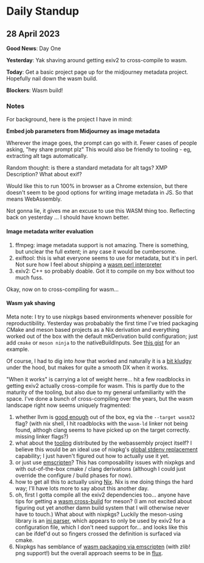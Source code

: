 # Daily Standup

## 28 April 2023

**Good News**: Day One

**Yesterday**: Yak shaving around getting exiv2 to cross-compile to wasm.

**Today**: Get a basic project page up for the midjourney metadata project. Hopefully nail down the wasm build.

**Blockers**: Wasm build!

### Notes

For background, here is the project I have in mind:

**Embed job parameters from Midjourney as image metadata**

Wherever the image goes, the prompt can go with it. Fewer cases of people asking, "hey share prompt plz" This would also be friendly to tooling - eg, extracting alt tags automatically.

Random thought: is there a standard metadata for alt tags? XMP Description? What about exif?

Would like this to run 100% in browser as a Chrome extension, but there doesn't seem to be good options for writing image metadata in JS. So that means WebAssembly.

Not gonna lie, it gives me an excuse to use this WASM thing too. Reflecting back on yesterday ... I should have known better.

#### Image metadata writer evaluation

1. ffmpeg: image metadata support is not amazing. There is something, but unclear the full extent; in any case it would be cumbersome.
2. exiftool: this is what everyone seems to use for metadata, but it's in perl. Not sure how I feel about shipping a [wasm perl interpreter](https://webperl.zero-g.net)
3. exiv2: C++ so probably doable. Got it to compile on my box without too much fuss.

Okay, now on to cross-compiling for wasm...

#### Wasm yak shaving

Meta note: I try to use nixpkgs based environments whenever possible for reproductibility.
Yesterday was probabably the first time I've tried packaging CMake and meson based projects as a Nix derivation and everything worked out of the box with the default mkDerivation build configuration; just add `cmake` or `meson ninja` to the nativeBuildInputs. See [this gist](https://gist.github.com/j0sh/78eadeb628956de3f09b9ea28ea6fa8d) for an example.

Of course, I had to dig into _how_ that worked and naturally it is a [bit kludgy](https://github.com/NixOS/nixpkgs/issues/18678#issuecomment-569477884) under the hood, but makes for quite a smooth DX when it works.

"When it works" is carrying a lot of weight herre... hit a few roadblocks in getting exiv2 actually cross-compile for wasm. This is partly due to the maturity of the tooling, but also due to my general unfamiliarity with the space. I've done a bunch of cross-compiling over the years, but the wasm landscape right now seems uniquely fragmented:

1. whether llvm is [good enough](https://github.com/ern0/howto-wasm-minimal) out of the box, eg via the `--target wasm32` flag? (with nix shell, I hit roadblocks with the `wasm-ld` linker not being found, althogh clang seems to have picked up on the target correctly. missing linker flags?)
1. what about the [tooling](https://github.com/WebAssembly/wasi-sdk) distributed by the webassembly project itself? I believe this would be an ideal use of nixpkg's [global stdenv replacement](https://nixos.wiki/wiki/Using_Clang_instead_of_GCC) capability; I just haven't figured out how to actually use it yet. 
1. or just use [emscripten](https://emscripten.org/docs/compiling/Building-Projects.html)? This has composability issues with nixpkgs and with out-of-the-box cmake / clang derivations (although I could just override the configure / build phases for now).
1. how to get all this to actually using [Nix](https://github.com/NixOS/nixpkgs). Nix is me doing things the hard way; I'll have lots more to say about this another day.
1. oh, first I gotta compile all the exiv2 dependencies too... anyone have tips for getting a [wasm cross-build](https://github.com/mesonbuild/meson/blob/master/cross/wasm.txt) for meson? (I am not excited about figuring out yet another damn build system that I will otherwise never have to touch.) What about with nixpkgs? Luckily the meson-using library is an [ini parser](https://github.com/benhoyt/inih), which appears to only be used by exiv2 for a configuration file, which I don't need support for... and looks like this can be ifdef'd out so fingers crossed the definition is surfaced via cmake.
1. Nixpkgs has semblance of [wasm packaging via emscripten](https://github.com/NixOS/nixpkgs/blob/06567334beec3fe0f33ed8f91b33a4a195a3b9ba/doc/languages-frameworks/emscripten.section.md) (with zlib! png support!) but the overall approach seems to be in [flux](https://github.com/NixOS/nixpkgs/pull/217428).
